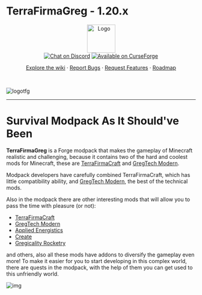 # TerraFirmaGreg - 1.20.x

<div align="center">
  <a href="https://github.com/TerraFirmaGreg-Team/Modpack-1.20.x">
    <img src="https://github.com/TerraFirmaGreg-Team/.github/blob/main/branding/logo.png?raw=true" alt="Logo" height="75">
  </a>
  <br/>

  <a href="https://discord.com/invite/AEaCzCTUwQ">
  <img src="https://cdn.jsdelivr.net/npm/@intergrav/devins-badges/assets/compact-minimal/social/discord-singular_vector.svg" alt="Chat on Discord"></a>

  <a href="https://www.curseforge.com/minecraft/modpacks/terrafirmagreg/files?page=1&pageSize=20&version=1.20.1">
  <img src="https://cdn.jsdelivr.net/npm/@intergrav/devins-badges/assets/compact-minimal/available/curseforge_vector.svg" alt="Available on СurseForge"></a>
  <br/>
  <p align="center">
    <a href="https://github.com/TerraFirmaGreg-Team/Modpack-1.20.x/wiki">Explore the wiki</a>
    ·
    <a href="https://github.com/TerraFirmaGreg-Team/Modpack-1.20.x/issues">Report Bugs</a>
    ·
    <a href="https://github.com/TerraFirmaGreg-Team/Modpack-1.20.x/issues">Request Features</a>
    ·
    <a href="https://github.com/TerraFirmaGreg-Team/projects/10">Roadmap</a>
  </p>
</div>
<br/>

![logotfg](https://user-images.githubusercontent.com/52341158/131987786-bf99e1af-318c-4ed4-a6f8-c4617d692adb.png)

***

# Survival Modpack As It Should've Been

**TerraFirmaGreg** is a Forge modpack that makes the gameplay of Minecraft realistic and challenging, because it contains two of the hard and coolest mods for Minecraft, these are [TerraFirmaCraft](https://www.curseforge.com/minecraft/mc-mods/terrafirmacraft) and [GregTech Modern](https://www.curseforge.com/minecraft/mc-mods/gregtechceu-modern).

Modpack developers have carefully combined TerraFirmaCraft, which has little compatibility ability, and [GregTech Modern](https://www.curseforge.com/minecraft/mc-mods/gregtechceu-modern), the best of the technical mods.

Also in the modpack there are other interesting mods that will allow you to pass the time with pleasure (or not): 

- [TerraFirmaCraft](https://www.curseforge.com/minecraft/mc-mods/terrafirmacraft)
- [GregTech Modern](https://www.curseforge.com/minecraft/mc-mods/gregtechceu-modern)
- [Applied Energistics](https://www.curseforge.com/minecraft/mc-mods/ae2)
- [Create](https://www.curseforge.com/minecraft/mc-mods/create)
- [Gregicality Rocketry](https://www.curseforge.com/minecraft/mc-mods/gcyr)


and others, also all these mods have addons to diversify the gameplay even more! To make it easier for you to start developing in this complex world, there are quests in the modpack, with the help of them you can get used to this unfriendly world.

![img](https://github.com/TerraFirmaGreg-Team/Modpack-1.12.x/assets/55663835/0a71cfbf-c519-45b8-820c-c5ad6bf90e46)
